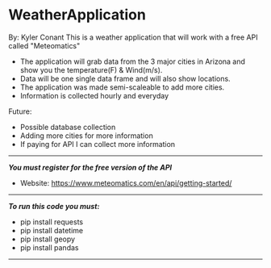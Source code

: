 # WeatherApplication

By: Kyler Conant
This is a weather application that will work with a free API called "Meteomatics" 
   - The application will grab data from the 3 major cities in Arizona and show you the temperature(F) & Wind(m/s).
   - Data will be one single data frame and will also show locations.
   - The application was made semi-scaleable to add more cities.
   - Information is collected hourly and everyday

Future:
   - Possible database collection
   - Adding more cities for more information
   - If paying for API I can collect more information

-----------------------------------------------------------------------------------
***You must register for the free version of the API***
  - Website: https://www.meteomatics.com/en/api/getting-started/

-----------------------------------------------------------------------------------
***To run this code you must:***
  - pip install requests
  - pip install datetime
  - pip install geopy
  - pip install pandas

------------------------------------------------------------------------------------
